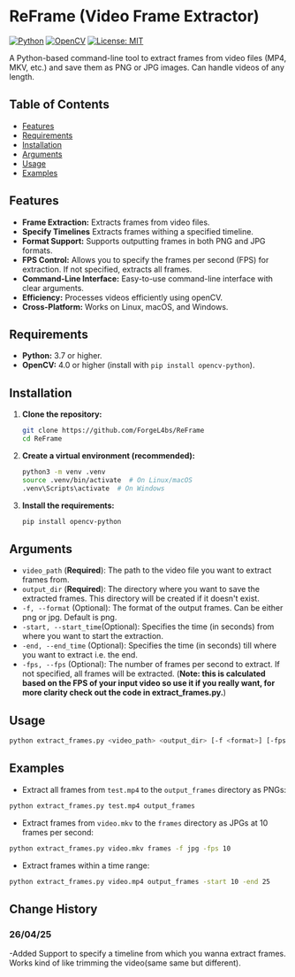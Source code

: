 # ReFrame (**Video Frame Extractor**)

[![Python](https://img.shields.io/badge/Python-3.7+-blue.svg?logo=python&logoColor=yellow)](https://www.python.org/)
[![OpenCV](https://img.shields.io/badge/OpenCV-4.0+-green.svg?logo=opencv&logoColor=white)](https://opencv.org/)
[![License: MIT](https://img.shields.io/badge/License-MIT-yellow.svg)](https://opensource.org/licenses/MIT)

A Python-based command-line tool to extract frames from video files (MP4, MKV, etc.) and save them as PNG or JPG images. Can handle videos of any length.

## Table of Contents

* [Features](#features)
* [Requirements](#requirements)
* [Installation](#installation)
* [Arguments](#arguments)
* [Usage](#usage)
* [Examples](#examples)

## Features

* **Frame Extraction:** Extracts frames from video files.
* **Specify Timelines** Extracts frames withing a specified timeline.
* **Format Support:** Supports outputting frames in both PNG and JPG formats.
* **FPS Control:** Allows you to specify the frames per second (FPS) for extraction.  If not specified, extracts all frames.
* **Command-Line Interface:** Easy-to-use command-line interface with clear arguments.
* **Efficiency:** Processes videos efficiently using openCV.
* **Cross-Platform:** Works on Linux, macOS, and Windows.

## Requirements

* **Python:** 3.7 or higher.
* **OpenCV:** 4.0 or higher (install with `pip install opencv-python`).

## Installation

1.  **Clone the repository:**

    ```bash
    git clone https://github.com/ForgeL4bs/ReFrame
    cd ReFrame
    ```

2.  **Create a virtual environment (recommended):**

    ```bash
    python3 -m venv .venv
    source .venv/bin/activate  # On Linux/macOS
    .venv\Scripts\activate  # On Windows
    ```

3.  **Install the requirements:**

    ```bash
    pip install opencv-python
    ```

## Arguments
* `video_path` (**Required**): The path to the video file you want to extract frames from.
* `output_dir` (**Required**): The directory where you want to save the extracted frames.  This directory will be created if it doesn't exist. 
* `-f, --format` (Optional): The format of the output frames. Can be either png or jpg. Default is png. 
* `-start, --start_time`(Optional): Specifies the time (in seconds) from where you want to start the extraction.
* `-end, --end_time` (Optional): Specifies the time (in seconds) till where you want to extract i.e. the end.
* `-fps, --fps` (Optional): The number of frames per second to extract. If not specified, all frames will be extracted. (**Note: this is calculated based on the FPS of your input video so use it if you really want, for more clarity check out the code in extract_frames.py.**)

## Usage

```bash
python extract_frames.py <video_path> <output_dir> [-f <format>] [-fps <frames_per_second>] [-start <start_time_in_seconds>] [-end <end_time_in_seconds>]
```

## Examples
* Extract all frames from `test.mp4` to the `output_frames` directory as PNGs:
```bash
python extract_frames.py test.mp4 output_frames
```
* Extract frames from `video.mkv` to the `frames` directory as JPGs at 10 frames per second:
```bash
python extract_frames.py video.mkv frames -f jpg -fps 10
```
* Extract frames within a time range:
```bash
python extract_frames.py video.mp4 output_frames -start 10 -end 25
```

## Change History

### 26/04/25

-Added Support to specify a timeline from which you wanna extract frames. Works kind of like trimming the video(same same but different).